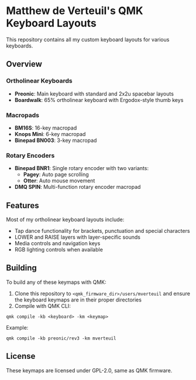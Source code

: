 # Matthew de Verteuil's QMK Keyboard Layouts

This repository contains all my custom keyboard layouts for various keyboards.

## Overview

### Ortholinear Keyboards
- **Preonic**: Main keyboard with standard and 2x2u spacebar layouts
- **Boardwalk**: 65% ortholinear keyboard with Ergodox-style thumb keys

### Macropads
- **BM16S**: 16-key macropad
- **Knops Mini**: 6-key macropad
- **Binepad BN003**: 3-key macropad

### Rotary Encoders
- **Binepad BNR1**: Single rotary encoder with two variants:
  - **Pagey**: Auto page scrolling
  - **Otter**: Auto mouse movement
- **DMQ SPIN**: Multi-function rotary encoder macropad

## Features

Most of my ortholinear keyboard layouts include:
- Tap dance functionality for brackets, punctuation and special characters
- LOWER and RAISE layers with layer-specific sounds
- Media controls and navigation keys
- RGB lighting controls when available

## Building

To build any of these keymaps with QMK:

1. Clone this repository to `<qmk_firmware_dir>/users/mverteuil` and ensure the keyboard keymaps are in their proper directories
2. Compile with QMK CLI: 
```
qmk compile -kb <keyboard> -km <keymap>
```

Example:
```
qmk compile -kb preonic/rev3 -km mverteuil
```

## License

These keymaps are licensed under GPL-2.0, same as QMK firmware.